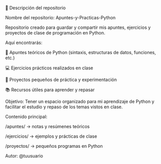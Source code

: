 🐍 Descripción del repositorio

Nombre del repositorio: Apuntes-y-Practicas-Python

Repositorio creado para guardar y compartir mis apuntes, ejercicios y proyectos de clase de programación en Python.

Aquí encontrarás:

🧠 Apuntes teóricos de Python (sintaxis, estructuras de datos, funciones, etc.)

💻 Ejercicios prácticos realizados en clase

🚀 Proyectos pequeños de práctica y experimentación

📚 Recursos útiles para aprender y repasar

Objetivo: Tener un espacio organizado para mi aprendizaje de Python y facilitar el estudio y repaso de los temas vistos en clase.

Contenido principal:

/apuntes/ → notas y resúmenes teóricos

/ejercicios/ → ejemplos y prácticas de clase

/proyectos/ → pequeños programas en Python

Autor: @tuusuario
